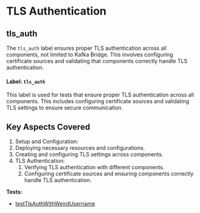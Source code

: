 # TLS Authentication

## tls_auth

The `tls_auth` label ensures proper TLS authentication across all components, not limited to Kafka Bridge. This involves configuring certificate sources and validating that components correctly handle TLS authentication.

#### Label: `tls_auth`

This label is used for tests that ensure proper TLS authentication across all components. This includes configuring certificate sources and validating TLS settings to ensure secure communication.

## Key Aspects Covered
1. Setup and Configuration:
2. Deploying necessary resources and configurations.
3. Creating and configuring TLS settings across components.
4. TLS Authentication:
   1. Verifying TLS authentication with different components.
   2. Configuring certificate sources and ensuring components correctly handle TLS authentication.


<!-- generated part -->
**Tests:**
- [testTlsAuthWithWeirdUsername](../../.././development-docs/systemtests/io.strimzi.systemtest.bridge.HttpBridgeKafkaExternalListenersST.md)
